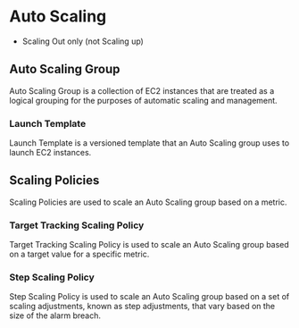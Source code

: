 # Auto Scaling

- Scaling Out only (not Scaling up)

## Auto Scaling Group

Auto Scaling Group is a collection of EC2 instances that are treated as a logical grouping for the purposes of automatic scaling and management.

### Launch Template

Launch Template is a versioned template that an Auto Scaling group uses to launch EC2 instances.

## Scaling Policies

Scaling Policies are used to scale an Auto Scaling group based on a metric.

### Target Tracking Scaling Policy

Target Tracking Scaling Policy is used to scale an Auto Scaling group based on a target value for a specific metric.

### Step Scaling Policy

Step Scaling Policy is used to scale an Auto Scaling group based on a set of scaling adjustments, known as step adjustments, that vary based on the size of the alarm breach.
